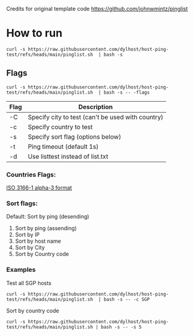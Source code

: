 Credits for original template code https://github.com/johnwmintz/pinglist

# How to run
```
curl -s https://raw.githubusercontent.com/dylhost/host-ping-test/refs/heads/main/pinglist.sh  | bash -s
```

## Flags
```
curl -s https://raw.githubusercontent.com/dylhost/host-ping-test/refs/heads/main/pinglist.sh  | bash -s -- -flags
```
| Flag | Description |
| ---- | ----------- |
| -C | Specify city to test (can't be used with country) |
| -c | Specify country to test |
| -s | Specify sort flag (options below) |
| -t | Ping timeout (default 1s) |
| -d | Use listtest instead of list.txt |

### Countries Flags:
[ISO 3166-1 alpha-3 format](https://en.wikipedia.org/wiki/ISO_3166-1_alpha-3)

### Sort flags:
Default: Sort by ping (desending) 
1. Sort by ping (assending)
2. Sort by IP
3. Sort by host name
4. Sort by City
5. Sort by Country code

### Examples
Test all SGP hosts
```
curl -s https://raw.githubusercontent.com/dylhost/host-ping-test/refs/heads/main/pinglist.sh  | bash -s -- -c SGP
```

Sort by country code
```
curl -s https://raw.githubusercontent.com/dylhost/host-ping-test/refs/heads/main/pinglist.sh | bash -s -- -s 5
```
